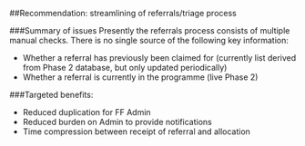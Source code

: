 ##Recommendation: streamlining of referrals/triage process

###Summary of issues
Presently the referrals process consists of multiple manual checks.  There is no single source of the following key information:
+ Whether a referral has previously been claimed for (currently list derived from Phase 2 database, but only updated periodically)
+ Whether a referral is currently in the programme (live Phase 2)

###Targeted benefits:
+ Reduced duplication for FF Admin
+ Reduced burden on Admin to provide notifications
+ Time compression between receipt of referral and allocation
